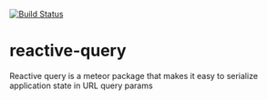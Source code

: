 [![Build Status](https://travis-ci.org/iSuslov/reactive-query.svg?branch=master)](https://travis-ci.org/iSuslov/reactive-query)
# reactive-query
Reactive query is a meteor package that makes it easy to serialize application state in URL query params

